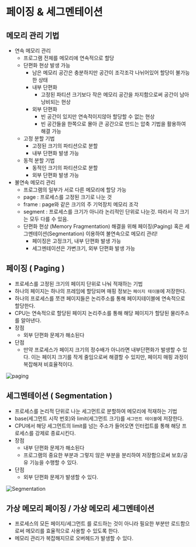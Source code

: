 # 페이징 & 세그멘테이션

## 메모리 관리 기법

- 연속 메모리 관리
    - 프로그램 전체를 메모리에 연속적으로 할당
    - 단편화 현상 발생 가능
        - 남은 메모리 공간은 충분하지만 공간이 조각조각 나뉘어있어 할당이 불가능한 상태
        - 내부 단편화
            - 고정된 파티션 크기보다 작은 메모리 공간을 차지함으로써 공간이 남아 낭비되는 현상
        - 외부 단편화
            - 빈 공간이 있지만 연속적이지않아 할당할 수 없는 현상
            - 빈 공간들을 한쪽으로 몰아 큰 공간으로 만드는 압축 기법을 활용하여 해결 가능
    - 고정 분할 기법
        - 고정된 크기의 파티션으로 분할
        - 내부 단편화 발생 가능
    - 동적 분할 기법
        - 동적인 크기의 파티션으로 분할
        - 외부 단편화 발생 가능
- 불연속 메모리 관리
    - 프로그램의 일부가 서로 다른 메모리에 할당 가능
    - page : 프로세스를 고정된 크기로 나눈 것
    - frame : page와 같은 크기의 주 기억장치 메모리 조각
    - segment : 프로세스를 크기가 아니라 논리적인 단위로 나눈것. 따라서 각 크기는 모두 다를 수 있음.
    - 단편화 현상 (Memory Fragmentation) 해결을 위해 페이징(Paging) 혹은 세그멘테이션(Segmentation) 이용하여 불연속으로 메모리 관리!
        - 페이징은 고정크기, 내부 단편화 발생 가능
        - 세그멘테이션은 가변크기, 외부 단편화 발생 가능

## 페이징 ( Paging )

- 프로세스를 고정된 크기의 페이지 단위로 나눠 적재하는 기법
- 하나의 페이지는 하나의 프레임에 할당되며 매핑 정보는 `페이지 테이블`에 저장한다.
- 하나의 프로세스를 쪼갠 페이지들은 논리주소를 통해 페이지테이블에 연속적으로 할당한다.
- CPU는 연속적으로 할당된 페이지 논리주소를 통해 해당 페이지가 할당된 물리주소를 알아낸다.
- 장점
    - 외부 단편화 문제가 해소된다
- 단점
    - 만약 프로세스가 페이지 크기의 정수배가 아니라면 내부단편화가 발생할 수 있다. 이는 페이지 크기를 작게 줄임으로써 해결할 수 있지만, 페이지 매핑 과정이 복잡해져 비효율적이다.

![paging](https://user-images.githubusercontent.com/18046394/184170833-892c52b0-50c0-425a-b27f-a2e8497919fd.png)

## 세그멘테이션 ( Segmentation )

- 프로세스를 논리적 단위로 나눈 세그먼트로 분할하여 메모리에 적재하는 기법
- base(세그먼트 시작 번호)와 limit(세그먼트 크기)를 `세그먼트 테이블`에 저장한다.
- CPU에서 해당 세그먼트의 limit를 넘는 주소가 들어오면 인터럽트를 통해 해당 프로세스를 강제로 종료시킨다.
- 장점
    - 내부 단편화 문제가 해소된다
    - 프로그램의 중요한 부분과 그렇지 않은 부분을 분리하여 저장함으로써 보호/공유 기능을 수행할 수 있다.
- 단점
    - 외부 단편화 문제가 발생할 수 있다.

![Segmentation](https://user-images.githubusercontent.com/18046394/184170855-6256f78e-a658-490e-80d9-3b8a7595dcca.png)

## 가상 메모리 페이징 / 가상 메모리 세그멘테이션

- 프로세스의 모든 페이지/세그먼트 를 로드하는 것이 아니라 필요한 부분만 로드함으로써 메모리를 효율적으로 사용할 수 있도록 한다.
- 메모리 관리가 복잡해지므로 오버헤드가 발생할 수 있다.
